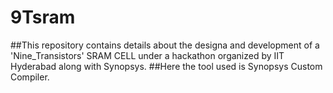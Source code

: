 # 9Tsram
##This repository contains details about the designa and development of a 'Nine_Transistors' SRAM CELL under a hackathon organized by IIT Hyderabad along with Synopsys.
##Here the tool used is Synopsys Custom Compiler.
